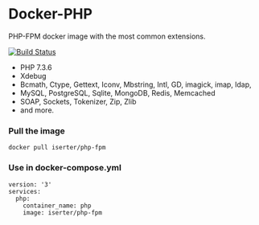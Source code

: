 # Docker-PHP
PHP-FPM docker image with the most common extensions. 

<a href="https://travis-ci.org/iSerter/docker-php"><img src="https://travis-ci.org/iSerter/docker-php.svg?branch=master" alt="Build Status"></a>

- PHP 7.3.6
- Xdebug
- Bcmath, Ctype, Gettext, Iconv, Mbstring, Intl, GD, imagick, imap, ldap, 
- MySQL, PostgreSQL, Sqlite, MongoDB,  Redis, Memcached 
- SOAP, Sockets, Tokenizer, Zip, Zlib
- and more. 

### Pull the image
``` 
docker pull iserter/php-fpm 
```

### Use in docker-compose.yml
```
version: '3'
services:
  php:
    container_name: php
    image: iserter/php-fpm
```